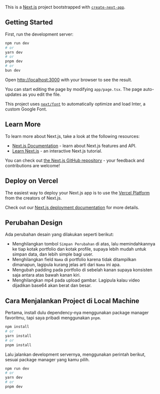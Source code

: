 This is a [Next.js](https://nextjs.org/) project bootstrapped with [`create-next-app`](https://github.com/vercel/next.js/tree/canary/packages/create-next-app).

## Getting Started

First, run the development server:

```bash
npm run dev
# or
yarn dev
# or
pnpm dev
# or
bun dev
```

Open [http://localhost:3000](http://localhost:3000) with your browser to see the result.

You can start editing the page by modifying `app/page.tsx`. The page auto-updates as you edit the file.

This project uses [`next/font`](https://nextjs.org/docs/basic-features/font-optimization) to automatically optimize and load Inter, a custom Google Font.

## Learn More

To learn more about Next.js, take a look at the following resources:

- [Next.js Documentation](https://nextjs.org/docs) - learn about Next.js features and API.
- [Learn Next.js](https://nextjs.org/learn) - an interactive Next.js tutorial.

You can check out [the Next.js GitHub repository](https://github.com/vercel/next.js/) - your feedback and contributions are welcome!

## Deploy on Vercel

The easiest way to deploy your Next.js app is to use the [Vercel Platform](https://vercel.com/new?utm_medium=default-template&filter=next.js&utm_source=create-next-app&utm_campaign=create-next-app-readme) from the creators of Next.js.

Check out our [Next.js deployment documentation](https://nextjs.org/docs/deployment) for more details.

## Perubahan Design

Ada perubahan desain yang dilakukan seperti berikut:

- Menghilangkan tombol `Simpan Perubahan` di atas, lalu memindahkannya ke tiap kotak portfolio dan kotak profile, supaya lebih mudah untuk simpan data, dan lebih simple bagi user.
- Menghilangkan field `Nama` di portfolio karena tidak ditampilkan dimanapun, lagipula kurang jelas arti dari `Nama` ini apa.
- Mengubah padding pada portfolio di sebelah kanan supaya konsisten saja antara atas bawah kanan kiri.
- Menghilangkan mp4 pada upload gambar. Lagipula kalau video dijadikan base64 akan berat dan besar.

## Cara Menjalankan Project di Local Machine

Pertama, install dulu dependency-nya menggunakan package manager favoritmu, tapi saya pribadi menggunakan `pnpm`.

```bash
npm install
# or
yarn install
# or
pnpm install
```

Lalu jalankan development servernya, menggunakan perintah berikut, sesuai package manager yang kamu pilih.

```bash
npm run dev
# or
yarn dev
# or
pnpm dev
```
